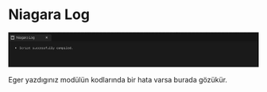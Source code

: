 # Niagara Log
<img src="../../../Dosyalar/Niagara_Module_Editor_Niagara_Log.jpg">


Eger yazdıgınız modülün kodlarında bir hata varsa burada gözükür.
